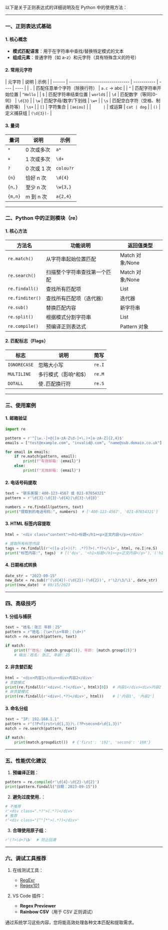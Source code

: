 以下是关于正则表达式的详细说明及在 Python 中的使用方法：

---

### **一、正则表达式基础**

#### 1. 核心概念

- **模式匹配语言**：用于在字符串中查找/替换特定模式的文本
- **组成元素**：普通字符（如 a-z）和元字符（具有特殊含义的符号）

#### 2. 常用元字符

| 元字符 | 说明                           | 示例        |
| ------ | ------------------------------ | ----------- | ---- | ---- |
| `.`    | 匹配任意单个字符（除换行符）   | `a.c` → abc |
| `^`    | 匹配字符串开始位置             | `^Hello`    |
| `$`    | 匹配字符串结束位置             | `world$`    |
| `\d`   | 匹配数字（等同[0-9]）          | `\d{3}`     |
| `\w`   | 匹配字母/数字/下划线           | `\w+`       |
| `\s`   | 匹配空白字符（空格、制表符等） | `\s+`       |
| `[]`   | 字符集合                       | `[aeiou]`   |
| `      | `                              | 或运算      | `cat | dog` |
| `()`   | 定义捕获组                     | `(\d{3})-`  |

#### 3. 量词

| 量词    | 说明        | 示例      |
| ------- | ----------- | --------- |
| `*`     | 0 次或多次  | `a*`      |
| `+`     | 1 次或多次  | `\d+`     |
| `?`     | 0 次或 1 次 | `colou?r` |
| `{n}`   | 恰好 n 次   | `\d{4}`   |
| `{n,}`  | 至少 n 次   | `\w{3,}`  |
| `{m,n}` | m 到 n 次   | `a{2,4}`  |

---

### **二、Python 中的正则模块（re）**

#### 1. 核心方法

| 方法名          | 功能说明                     | 返回值类型      |
| --------------- | ---------------------------- | --------------- |
| `re.match()`    | 从字符串起始位置匹配         | Match 对象/None |
| `re.search()`   | 扫描整个字符串查找第一个匹配 | Match 对象/None |
| `re.findall()`  | 查找所有匹配项               | List            |
| `re.finditer()` | 查找所有匹配项（迭代器）     | 迭代器          |
| `re.sub()`      | 替换匹配内容                 | 新字符串        |
| `re.split()`    | 根据模式分割字符串           | List            |
| `re.compile()`  | 预编译正则表达式             | Pattern 对象    |

#### 2. 匹配标志（Flags）

| 标志         | 说明                 | 简写   |
| ------------ | -------------------- | ------ |
| `IGNORECASE` | 忽略大小写           | `re.I` |
| `MULTILINE`  | 多行模式（影响^和$） | `re.M` |
| `DOTALL`     | 使`.`匹配换行符      | `re.S` |

---

### **三、使用案例**

#### 1. 邮箱验证

```python
import re

pattern = r'^[\w.-]+@([a-zA-Z\d-]+\.)+[a-zA-Z]{2,4}$'
emails = ["test@example.com", "invalid@.com", "name@sub.domain.co.uk"]

for email in emails:
    if re.match(pattern, email):
        print(f"有效邮箱: {email}")
    else:
        print(f"无效邮箱: {email}")
```

#### 2. 电话号码提取

```python
text = "联系客服：400-123-4567 或 021-87654321"
pattern = r'\d{3}-\d{3}-\d{4}|\d{3}-\d{8}'

numbers = re.findall(pattern, text)
print("提取到的电话号码:", numbers)  # ['400-123-4567', '021-87654321']
```

#### 3. HTML 标签内容提取

```python
html = '<div class="content"><h1>标题</h1><p>正文内容</p></div>'

# 提取所有标签内容
tags = re.findall(r'<([a-z]+)(?: .*?)?>(.*?)</\1>', html, re.I|re.S)
print("标签内容:", tags)  # [('div', '<h1>标题</h1><p>正文内容</p>'), ('h1', '标题'), ('p', '正文内容')]
```

#### 4. 日期格式转换

```python
date_str = "2023-09-15"
new_date = re.sub(r'(\d{4})-(\d{2})-(\d{2})', r'\2/\3/\1', date_str)
print(new_date)  # 09/15/2023
```

---

### **四、高级技巧**

#### 1. 分组与捕获

```python
text = "姓名：张三 年龄：25"
pattern = r"姓名：(\w+)\s+年龄：(\d+)"
match = re.search(pattern, text)

if match:
    print(f"姓名: {match.group(1)}, 年龄: {match.group(2)}")
    # 输出：姓名: 张三, 年龄: 25
```

#### 2. 非贪婪匹配

```python
html = '<div>内容1</div><div>内容2</div>'
# 贪婪模式
print(re.findall(r'<div>(.*)</div>', html)[0])  # 内容1</div><div>内容2
# 非贪婪模式
print(re.findall(r'<div>(.*?)</div>', html))    # ['内容1', '内容2']
```

#### 3. 命名分组

```python
text = "IP: 192.168.1.1"
pattern = r"(?P<first>\d{1,3})\.(?P<second>\d{1,3})"
match = re.search(pattern, text)

if match:
    print(match.groupdict())  # {'first': '192', 'second': '168'}
```

---

### **五、性能优化建议**

1. **预编译正则**：

```python
pattern = re.compile(r'\d{4}-\d{2}-\d{2}')
print(pattern.findall("日期：2023-09-15"))
```

2. **避免过度使用`.`**：

```python
# 不推荐
r'<div class=".*?">(.*?)</div>'
# 推荐
r'<div class="[^"]*">(.*?)</div>'
```

3. **合理使用原子组**：

```python
r'(?>\d+)\b'  # 防止回溯
```

---

### **六、调试工具推荐**

1. 在线测试工具：

   - [RegExr](https://regexr.com/)
   - [Regex101](https://regex101.com/)

2. VS Code 插件：
   - **Regex Previewer**
   - **Rainbow CSV**（用于 CSV 正则调试）

通过系统学习这些内容，您将能高效处理各种文本匹配和提取需求。
